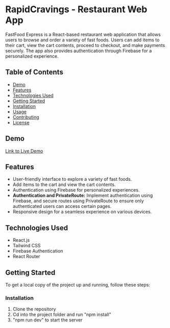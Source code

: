 # RapidCravings - Restaurant Web App

FastFood Express is a React-based restaurant web application that allows users to browse and order a variety of fast foods. Users can add items to their cart, view the cart contents, proceed to checkout, and make payments securely. The app also provides authentication through Firebase for a personalized experience.

## Table of Contents

- [Demo](#demo)
- [Features](#features)
- [Technologies Used](#technologies-used)
- [Getting Started](#getting-started)
- [Installation](#installation)
- [Usage](#usage)
- [Contributing](#contributing)
- [License](#license)

## Demo

[Link to Live Demo](#) <!-- Add the link to your live demo here -->

## Features

- User-friendly interface to explore a variety of fast foods.
- Add items to the cart and view the cart contents.
- Authentication using Firebase for personalized experiences.
- **Authentication and PrivateRoute:** Implement authentication using Firebase, and secure routes using PrivateRoute to ensure only   
   authenticated users can access certain pages.
- Responsive design for a seamless experience on various devices.

## Technologies Used

- React.js
- Tailwind CSS
- Firebase Authentication
- React Router

## Getting Started

To get a local copy of the project up and running, follow these steps:

### Installation

1. Clone the repository
2. Cd into the project folder and run "npm install"
3. "npm run dev" to start the server

